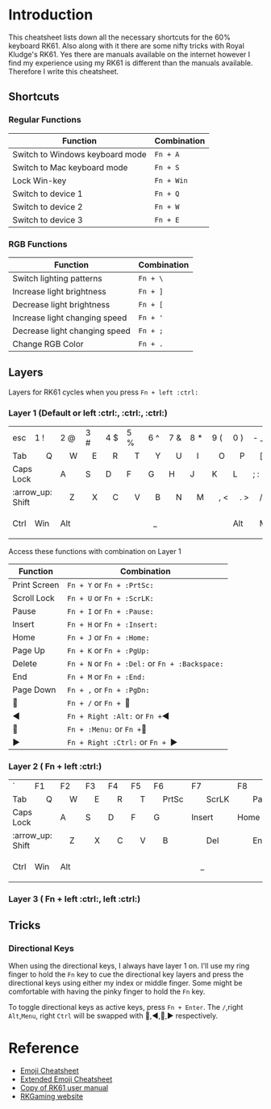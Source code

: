 # Introduction

This cheatsheet lists down all the necessary shortcuts for the 60% keyboard RK61. Also along with it there are some nifty tricks with Royal Kludge's RK61. Yes there are manuals available on the internet  however I find my experience using my RK61 is different than the manuals available. Therefore I write this cheatsheet.



## Shortcuts

### Regular Functions

|Function|Combination|
-|-
|Switch to Windows keyboard mode|`Fn + A`|
|Switch to Mac keyboard mode|`Fn + S`|
|Lock Win-key| `Fn + Win` |
|Switch to device 1 | `Fn + Q` |
|Switch to device 2 | `Fn + W` |
|Switch to device 3 | `Fn + E` |

### RGB Functions

|Function|Combination|
-|-
|Switch lighting patterns|`Fn + \`|
|Increase light brightness|`Fn + ]`|
|Decrease light brightness|`Fn + [`|
|Increase light changing speed|`Fn + '`|
|Decrease light changing speed|`Fn + ;`|
|Change RGB Color|`Fn + .`|

## Layers

Layers for RK61 cycles when you press `Fn + left :ctrl:`

### Layer 1 (Default or left :ctrl:, :ctrl:, :ctrl:)

<table>
<tr>
<td colspan=1> esc  <td colspan=2>1 ! <td colspan=2>2 @ <td colspan=2>3 # <td colspan=2> 4 $ <td colspan=2> 5 % <td colspan=2> 6 ^ <td colspan=2> 7 & <td colspan=2> 8 * <td colspan=2> 9 ( <td colspan=2> 0 ) <td colspan=2> - _ <td colspan=2> = + <td colspan=3> :arrow_left: Backspace
</tr>
<tr>
<td colspan=2>Tab  <td colspan=2>Q <td colspan=2>W <td colspan=2>E <td colspan=2>R <td colspan=2>T <td colspan=2>Y <td colspan=2>U <td colspan=2>I <td colspan=2>O <td colspan=2>P <td colspan=2>[ { <td colspan=2>] } <td colspan=2>\ &#124;
</tr>
<tr>
<td colspan=3> Caps Lock  <td colspan=2>A <td colspan=2>S <td colspan=2>D <td colspan=2> F <td colspan=2> G <td colspan=2> H <td colspan=2> J <td colspan=2> K <td colspan=2> L <td colspan=2> ; : <td colspan=2> ' " <td colspan=2> Enter :leftwards_arrow_with_hook:
</tr>
<tr>
<td colspan=4> :arrow_up: Shift  <td colspan=2>Z <td colspan=2>X <td colspan=2>C <td colspan=2>V <td colspan=2>B <td colspan=2>N <td colspan=2>M <td colspan=2>, < <td colspan=2>. > <td colspan=2>/ ? <td colspan=3> :arrow_up: Shift
</tr>
<tr>
<td colspan=1> Ctrl  <td colspan=2> Win <td colspan=2> Alt <td colspan=14> <p align="center">_</p> <td colspan=3> Alt <td colspan=2> Menu <td colspan=2> Ctrl <td colspan=1> Fn
</tr>
</table>

Access these functions with combination on Layer 1

| Function | Combination |
-|-
|Print Screen|`Fn + Y` or `Fn + :PrtSc:`|
|Scroll Lock| `Fn + U` or `Fn + :ScrLK:`|
|Pause| `Fn + I` or `Fn + :Pause:`|
|Insert| `Fn + H` or `Fn + :Insert:`|
|Home| `Fn + J` or `Fn + :Home:`|
|Page Up| `Fn + K` or `Fn + :PgUp:`|
|Delete| `Fn + N` or `Fn + :Del:` or `Fn + :Backspace:` |
|End | `Fn + M` or `Fn + :End:`|
|Page Down| `Fn + ,` or `Fn + :PgDn:`|
| :arrow_up_small: | `Fn + /` or `Fn + `:arrow_up_small:|
|:arrow_backward:| `Fn + Right :Alt:` or `Fn +`:arrow_backward:|
|:arrow_down_small:| `Fn + :Menu:` or `Fn +`:arrow_down_small:|
|:arrow_forward:|`Fn + Right :Ctrl:` or `Fn + `:arrow_forward:|

### Layer 2 ( Fn + left :ctrl:)

<table>
<tr>
<td colspan=1> &#96; <td colspan=2>F1 <td colspan=2>F2 <td colspan=2>F3 <td colspan=2> F4 <td colspan=2>F5 <td colspan=2>F6 <td colspan=2>F7 <td colspan=2>F8 <td colspan=2>F9 <td colspan=2>F10 <td colspan=2>F11 <td colspan=2>F12 <td colspan=3> Delete
</tr>
<tr>
<td colspan=2>Tab  <td colspan=2>Q <td colspan=2>W <td colspan=2>E <td colspan=2>R <td colspan=2>T <td colspan=2>PrtSc <td colspan=2>ScrLK <td colspan=2>Pause <td colspan=2>O <td colspan=2>P <td colspan=2>[ { <td colspan=2>] } <td colspan=2>\ &#124;
</tr>
<tr>
<td colspan=3> Caps Lock  <td colspan=2>A <td colspan=2>S <td colspan=2>D <td colspan=2> F <td colspan=2> G <td colspan=2> Insert <td colspan=2> Home <td colspan=2> PgUp <td colspan=2> L <td colspan=2> ; : <td colspan=2> ' " <td colspan=2> Enter :leftwards_arrow_with_hook:
</tr>
<tr>
<td colspan=4> :arrow_up: Shift  <td colspan=2>Z <td colspan=2>X <td colspan=2>C <td colspan=2>V <td colspan=2>B <td colspan=2>Del <td colspan=2>End <td colspan=2>PgDn < <td colspan=2>. > <td colspan=2>/ ? <td colspan=3> :arrow_up: Shift
</tr>
<tr>
<td colspan=1> Ctrl  <td colspan=2> Win <td colspan=2> Alt <td colspan=14> <p align="center">_</p> <td colspan=3> Alt <td colspan=2> Menu <td colspan=2> Ctrl <td colspan=1> Fn
</tr>
</table>

### Layer 3 ( Fn + left :ctrl:, left :ctrl:)

## Tricks

### Directional Keys

When using the directional keys, I always have layer 1 on. I'll use my ring finger to hold the `Fn` key to cue the directional key layers and press the directional keys using either my index or middle finger. Some might be comfortable with having the pinky finger to hold the `Fn` key.

To toggle directional keys as active keys, press `Fn + Enter`. The `/`,right `Alt`,`Menu`, right `Ctrl` will be swapped with :arrow_up_small:,:arrow_backward:,:arrow_down_small:,:arrow_forward: respectively.

# Reference

- [Emoji Cheatsheet](https://gist.github.com/rxaviers/7360908)
- [Extended Emoji Cheatsheet](https://gist.github.com/endolith/157796)
- [Copy of RK61 user manual](https://cdn.shopify.com/s/files/1/0510/7866/0274/files/RK61_User_Manual_cb7c7218-622c-4bd9-83ad-56980415b5f9.pdf?v=1614161829)
- [RKGaming website](https://rkgamingstore.com)
